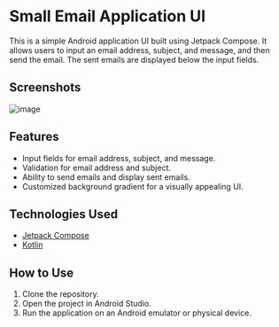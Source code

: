 # Small Email Application UI

This is a simple Android application UI built using Jetpack Compose. It allows users to input an email address, subject, and message, and then send the email. The sent emails are displayed below the input fields.

## Screenshots

![image](https://github.com/aaranayaadi/SmallEmailApplicationUI/assets/37096846/cf1ec1a4-8a2f-4552-8485-1150d486b419)


## Features

- Input fields for email address, subject, and message.
- Validation for email address and subject.
- Ability to send emails and display sent emails.
- Customized background gradient for a visually appealing UI.

## Technologies Used

- [Jetpack Compose](https://developer.android.com/jetpack/compose)
- [Kotlin](https://kotlinlang.org/)

## How to Use

1. Clone the repository.
2. Open the project in Android Studio.
3. Run the application on an Android emulator or physical device.
